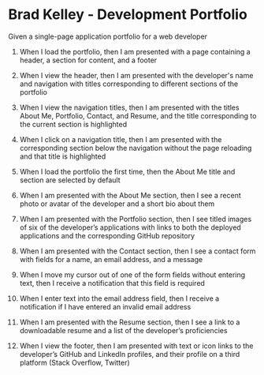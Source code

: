 # Brad Kelley - Development Portfolio

Given a single-page application portfolio for a web developer
1. When I load the portfolio, then I am presented with a page containing a header, a section for content, and a footer

2. When I view the header, then I am presented with the developer's name and navigation with titles corresponding to different sections of the portfolio

3. When I view the navigation titles, then I am presented with the titles About Me, Portfolio, Contact, and Resume, and the title corresponding to the current section is highlighted

4. When I click on a navigation title, then I am presented with the corresponding section below the navigation without the page reloading and that title is highlighted

5. When I load the portfolio the first time, then the About Me title and section are selected by default

6. When I am presented with the About Me section, then I see a recent photo or avatar of the developer and a short bio about them

7. When I am presented with the Portfolio section, then I see titled images of six of the developer’s applications with links to both the deployed applications and the corresponding GitHub repository

8. When I am presented with the Contact section, then I see a contact form with fields for a name, an email address, and a message
9. When I move my cursor out of one of the form fields without entering text, then I receive a notification that this field is required
10. When I enter text into the email address field, then I receive a notification if I have entered an invalid email address

11. When I am presented with the Resume section, then I see a link to a downloadable resume and a list of the developer’s proficiencies

12. When I view the footer, then I am presented with text or icon links to the developer’s GitHub and LinkedIn profiles, and their profile on a third platform (Stack Overflow, Twitter) 
